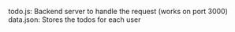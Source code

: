 todo.js: Backend server to handle the request (works on port 3000)
data.json: Stores the todos for each user

